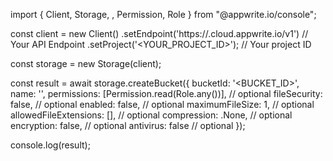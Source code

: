 import { Client, Storage, , Permission, Role } from "@appwrite.io/console";

const client = new Client()
    .setEndpoint('https://<REGION>.cloud.appwrite.io/v1') // Your API Endpoint
    .setProject('<YOUR_PROJECT_ID>'); // Your project ID

const storage = new Storage(client);

const result = await storage.createBucket({
    bucketId: '<BUCKET_ID>',
    name: '<NAME>',
    permissions: [Permission.read(Role.any())], // optional
    fileSecurity: false, // optional
    enabled: false, // optional
    maximumFileSize: 1, // optional
    allowedFileExtensions: [], // optional
    compression: .None, // optional
    encryption: false, // optional
    antivirus: false // optional
});

console.log(result);
